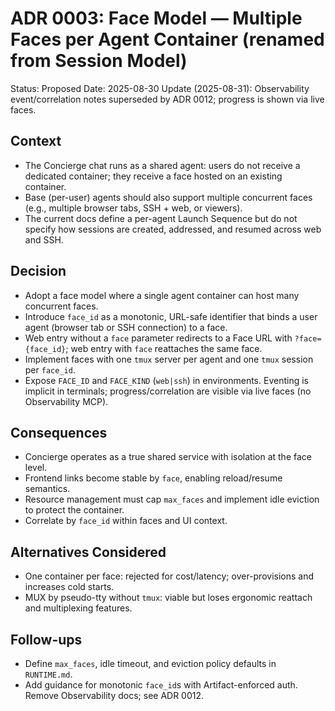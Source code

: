 # ADR 0003: Face Model — Multiple Faces per Agent Container (renamed from Session Model)

Status: Proposed Date: 2025-08-30 Update (2025-08-31): Observability
event/correlation notes superseded by ADR 0012; progress is shown via live
faces.

## Context

- The Concierge chat runs as a shared agent: users do not receive a dedicated
  container; they receive a face hosted on an existing container.
- Base (per-user) agents should also support multiple concurrent faces (e.g.,
  multiple browser tabs, SSH + web, or viewers).
- The current docs define a per-agent Launch Sequence but do not specify how
  sessions are created, addressed, and resumed across web and SSH.

## Decision

- Adopt a face model where a single agent container can host many concurrent
  faces.
- Introduce `face_id` as a monotonic, URL-safe identifier that binds a user
  agent (browser tab or SSH connection) to a face.
- Web entry without a `face` parameter redirects to a Face URL with
  `?face={face_id}`; web entry with `face` reattaches the same face.
- Implement faces with one `tmux` server per agent and one `tmux` session per
  `face_id`.
- Expose `FACE_ID` and `FACE_KIND` (`web|ssh`) in environments. Eventing is
  implicit in terminals; progress/correlation are visible via live faces (no
  Observability MCP).

## Consequences

- Concierge operates as a true shared service with isolation at the face level.
- Frontend links become stable by `face`, enabling reload/resume semantics.
- Resource management must cap `max_faces` and implement idle eviction to
  protect the container.
- Correlate by `face_id` within faces and UI context.

## Alternatives Considered

- One container per face: rejected for cost/latency; over-provisions and
  increases cold starts.
- MUX by pseudo-tty without `tmux`: viable but loses ergonomic reattach and
  multiplexing features.

## Follow-ups

- Define `max_faces`, idle timeout, and eviction policy defaults in
  `RUNTIME.md`.
- Add guidance for monotonic `face_id`s with Artifact-enforced auth. Remove
  Observability docs; see ADR 0012.
